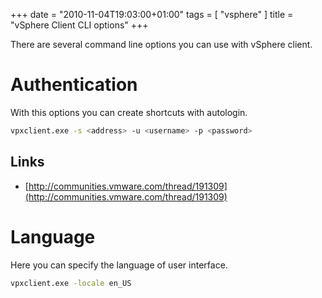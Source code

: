 +++
date = "2010-11-04T19:03:00+01:00"
tags = [ "vsphere" ]
title = "vSphere Client CLI options"
+++

There are several command line options you can use with vSphere client.

<!--more-->

# Authentication
With this options you can create shortcuts with autologin.

```bash
vpxclient.exe -s <address> -u <username> -p <password>
```

## Links

- [http://communities.vmware.com/thread/191309](http://communities.vmware.com/thread/191309)

# Language

Here you can specify the language of user interface.

```bash
vpxclient.exe -locale en_US
```

